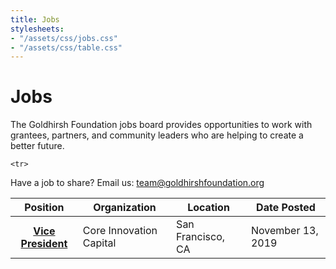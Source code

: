 ```yaml
---
title: Jobs
stylesheets:
- "/assets/css/jobs.css"
- "/assets/css/table.css"
---
```


Jobs
===========

The Goldhirsh Foundation jobs board provides opportunities to work with grantees, partners, and community leaders who are helping to create a better future.



<table>
<thead>
<tr>
  <th scope="col">Position</th>
  <th scope="col">Organization</th>
  <th scope="col">Location</th>
  <th scope="col">Date Posted</th>
</tr>
</thead>
<tbody>
  
    <tr>
  <th scope="row"><a href="http://corevc.com/wp-content/uploads/2019/11/Core-Innovation-Capital-Vice-President-Job-Description-1.pdf">Vice President</a></th>
  <td>Core Innovation Capital</td>
  <td>San Francisco, CA</td>
  <td>November 13, 2019</td>
</tr>
  
   

  
 
  

 





Have a job to share? Email us: <a href="mailto:team@goldhirshfoundation.org">team@goldhirshfoundation.org</a>


